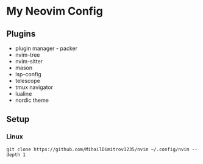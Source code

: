 # My Neovim Config
## Plugins
- plugin manager - packer
- nvim-tree
- nvim-sitter
- mason
- lsp-config
- telescope
- tmux navigator
- lualine
- nordic theme
## Setup
### Linux
    git clone https://github.com/MihailDimitrov1235/nvim ~/.config/nvim --depth 1
